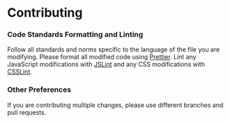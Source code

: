 # Contributing
### Code Standards Formatting and Linting
Follow all standards and norms specific to the language of the file you are modifying. Please format all modified code using [Prettier](https://prettier.io/). Lint any JavaScript modifications with [JSLint](https://www.jslint.com/) and any CSS modifications with [CSSLint](http://csslint.net/).
### Other Preferences
If you are contributing multiple changes, please use different branches and pull requests.
